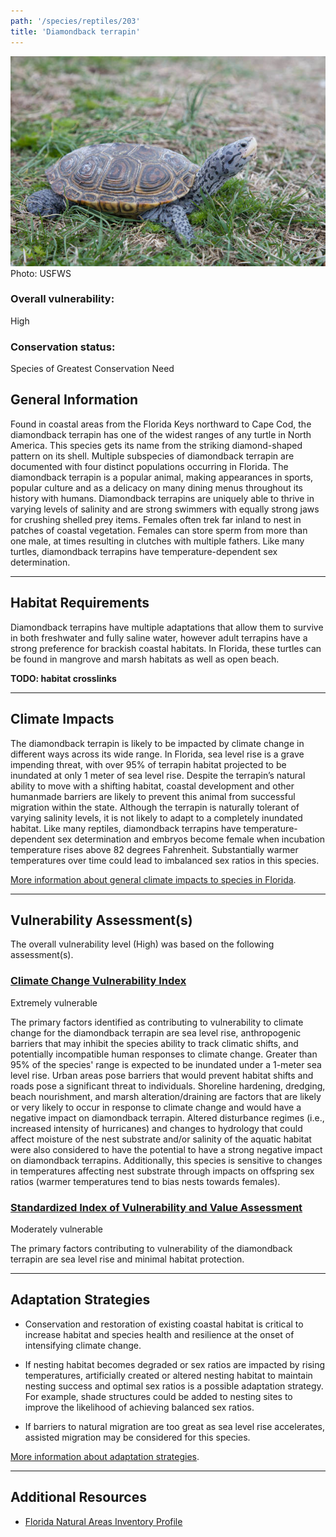 ```yaml
---
path: '/species/reptiles/203'
title: 'Diamondback terrapin'
---
```


<content-header icon="turtles" title="Diamondback terrapin" subtitle="Malaclemys terrapin"></content-header>

<div id="TopSection">

<div class="header-photo"><img src="203.jpg" alt="Photo for 203"/>
<figcaption>Photo: USFWS</figcaption></div>

<div>

### Overall vulnerability:

<div class="vulnerability vulnerability-high">High</div>



### Conservation status:

Species of Greatest Conservation Need

</div>
</div>

## General Information

Found in coastal areas from the Florida Keys northward to Cape Cod, the diamondback terrapin has one of the widest ranges of any turtle in North America.  This species gets its name from the striking diamond-shaped pattern on its shell.  Multiple subspecies of diamondback terrapin are documented with four distinct populations occurring in Florida.  The diamondback terrapin is a popular animal, making appearances in sports, popular culture and as a delicacy on many dining menus throughout its history with humans.  Diamondback terrapins are uniquely able to thrive in varying levels of salinity and are strong swimmers with equally strong jaws for crushing shelled prey items.  Females often trek far inland to nest in patches of coastal vegetation.  Females can store sperm from more than one male, at times resulting in clutches with multiple fathers.  Like many turtles, diamondback terrapins have temperature-dependent sex determination.

<hr />

## Habitat Requirements

Diamondback terrapins have multiple adaptations that allow them to survive in both freshwater and fully saline water, however adult terrapins have a strong preference for brackish coastal habitats.  In Florida, these turtles can be found in mangrove and marsh habitats as well as open beach.

**TODO: habitat crosslinks**

<hr />

## Climate Impacts

The diamondback terrapin is likely to be impacted by climate change in different ways across its wide range.  In Florida, sea level rise is a grave impending threat, with over 95% of terrapin habitat projected to be inundated at only 1 meter of sea level rise.  Despite the terrapin’s natural ability to move with a shifting habitat, coastal development and other humanmade barriers are likely to prevent this animal from successful migration within the state.  Although the terrapin is naturally tolerant of varying salinity levels, it is not likely to adapt to a completely inundated habitat.  Like many reptiles, diamondback terrapins have temperature-dependent sex determination and embryos become female when incubation temperature rises above 82 degrees Fahrenheit.   Substantially warmer temperatures over time could lead to imbalanced sex ratios in this species.

[More information about general climate impacts to species in Florida](/impacts/species).



<hr />

## Vulnerability Assessment(s)

The overall vulnerability level (High) was based on the following assessment(s).
#### 
<div class="vulnerability-header">
<h3><a href="/impacts/vulnerability/ccvi">Climate Change Vulnerability Index</a></h3>
<div class="vulnerability vulnerability-extreme">Extremely vulnerable</div>
</div> 

The primary factors identified as contributing to vulnerability to climate change for the diamondback terrapin are sea level rise, anthropogenic barriers that may inhibit the species ability to track climatic shifts, and potentially incompatible human responses to climate change.   Greater than 95%  of the species' range is expected to be inundated under a 1-meter sea level rise.  Urban areas pose barriers that would prevent habitat shifts and roads pose a significant threat to individuals.  Shoreline hardening, dredging, beach nourishment, and marsh alteration/draining are factors that are likely or very likely to occur in response to climate change and would have a negative impact on diamondback terrapin.  Altered disturbance regimes (i.e., increased intensity of hurricanes) and changes to hydrology that could affect moisture of the nest substrate and/or salinity of the aquatic habitat were also considered to have the potential to have a strong negative impact on diamondback terrapins.  Additionally, this species is sensitive to changes in temperatures affecting nest substrate through impacts on offspring sex ratios (warmer temperatures tend to bias nests towards females).

#### 
<div class="vulnerability-header">
<h3><a href="/impacts/vulnerability/sivva/species">Standardized Index of Vulnerability and Value Assessment</a></h3>
<div class="vulnerability vulnerability-moderate">Moderately vulnerable</div>
</div> 

The primary factors contributing to vulnerability of the diamondback terrapin are sea level rise and minimal habitat protection.


<hr />

## Adaptation Strategies

- Conservation and restoration of existing coastal habitat is critical to increase habitat and species health and resilience at the onset of intensifying climate change.

- If nesting habitat becomes degraded or sex ratios are impacted by rising temperatures, artificially created or altered nesting habitat to maintain nesting success and optimal sex ratios is a possible adaptation strategy.  For example, shade structures could be added to nesting sites to improve the likelihood of achieving balanced sex ratios.

- If barriers to natural migration are too great as sea level rise accelerates, assisted migration may be considered for this species.

[More information about adaptation strategies](/strategies).

<hr />


## Additional Resources

- [Florida Natural Areas Inventory Profile](http://www.fnai.org/FieldGuide/pdf/Malaclemys_terrapin.PDF)
